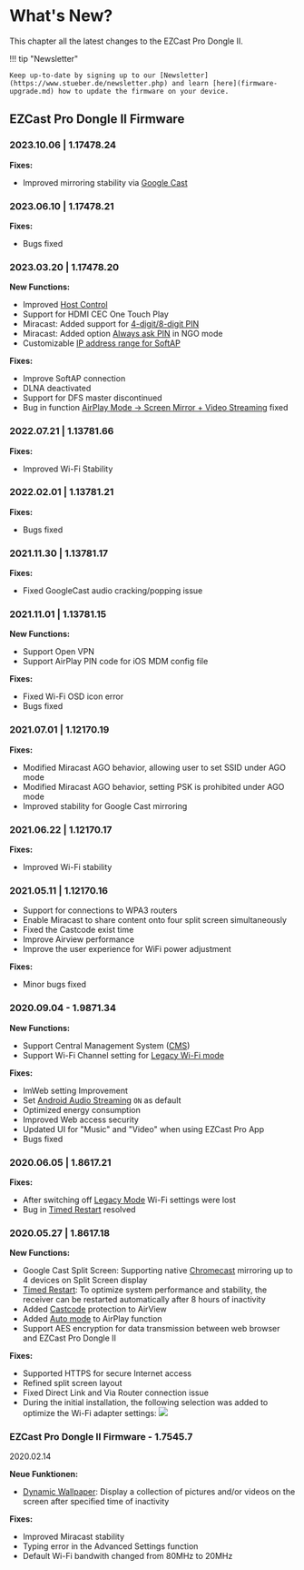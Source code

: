 # What's New?

This chapter all the latest changes to the EZCast Pro Dongle II.

!!! tip "Newsletter"

    Keep up-to-date by signing up to our [Newsletter](https://www.stueber.de/newsletter.php) and learn [here](firmware-upgrade.md) how to update the firmware on your device.

## EZCast Pro Dongle II Firmware

### 2023.10.06 | 1.17478.24

**Fixes:**

* Improved mirroring stability via [Google Cast](googlecast.md)

### 2023.06.10 | 1.17478.21

**Fixes:**

* Bugs fixed

### 2023.03.20 | 1.17478.20

**New Functions:**

* Improved [Host Control](ezcastproapp.md#hostcontrol)
* Support for HDMI CEC One Touch Play
* Miracast: Added support for [4-digit/8-digit PIN](securitycodes.md#miracast-pin)
* Miracast: Added option [Always ask PIN](securitycodes.md#miracast-pin) in NGO mode
* Customizable [IP address range for SoftAP](adv.settings.md#customsoftap)

**Fixes:**

* Improve SoftAP connection
* DLNA deactivated
* Support for DFS master discontinued
* Bug in function [AirPlay Mode -> Screen Mirror + Video Streaming](airplay.md#video-streamen-aktivieren) fixed

### 2022.07.21 | 1.13781.66

**Fixes:**

* Improved Wi-Fi Stability

### 2022.02.01 | 1.13781.21

**Fixes:**

* Bugs fixed


### 2021.11.30 | 1.13781.17

**Fixes:**

* Fixed GoogleCast audio cracking/popping issue

### 2021.11.01 | 1.13781.15

**New Functions:**

* Support Open VPN
* Support AirPlay PIN code for iOS MDM config file

**Fixes:**

* Fixed Wi-Fi OSD icon error
* Bugs fixed

### 2021.07.01 | 1.12170.19

**Fixes:**

* Modified Miracast AGO behavior, allowing user to set SSID under AGO mode
* Modified Miracast AGO behavior, setting PSK is prohibited under AGO mode
* Improved stability for Google Cast mirroring

### 2021.06.22 | 1.12170.17

**Fixes:**

* Improved Wi-Fi stability

### 2021.05.11 | 1.12170.16

* Support for connections to WPA3 routers
* Enable Miracast to share content onto four split screen simultaneously
* Fixed the Castcode exist time
* Improve Airview performance
* Improve the user experience for WiFi power adjustment

**Fixes:**

* Minor bugs fixed

### 2020.09.04 - 1.9871.34

**New Functions:**

* Support Central Management System ([CMS](cms.md))
* Support Wi-Fi Channel setting for [Legacy Wi-Fi mode](adv.settings.md#legacymode)

**Fixes:**

* ImWeb setting Improvement
* Set [Android Audio Streaming](adv.settings.md#android-audio-streaming) `ON` as default
* Optimized energy consumption
* Improved Web access security
* Updated UI for "Music" and "Video" when using EZCast Pro App
* Bugs fixed

### 2020.06.05 | 1.8617.21

**Fixes:**

*  After switching off [Legacy Mode](adv.settings.md#legacymode) Wi-Fi settings were lost
*  Bug in [Timed Restart](adv.settings.md#timedrestart) resolved

### 2020.05.27 | 1.8617.18

**New Functions:**

*  Google Cast Split Screen: Supporting native [Chromecast](chromecast.md) mirroring up to 4 devices on Split Screen display
*  [Timed Restart](adv.settings.md#timedrestart): To optimize system performance and stability, the receiver can be restarted automatically after 8 hours of inactivity
*  Added [Castcode](castcode.md) protection to AirView
*  Added [Auto mode](adv.settings.md#AirPlayMode) to AirPlay function
*  Support AES encryption for data transmission between web browser and EZCast Pro Dongle II

**Fixes:**

*  Supported HTTPS for secure Internet access
*  Refined split screen layout
*  Fixed Direct Link and Via Router connection issue
*  During the initial installation, the following selection was added to optimize the Wi-Fi adapter settings:
   ![](/assets/img/wifi.land.selection.png)

### EZCast Pro Dongle II Firmware - 1.7545.7
2020.02.14

**Neue Funktionen:**

* [Dynamic Wallpaper](dynamicwallpaper.md): Display a collection of pictures and/or videos on the screen after specified time of inactivity

**Fixes:**

* Improved Miracast stability
* Typing error in the Advanced Settings function
* Default Wi-Fi bandwith changed from 80MHz to 20MHz

